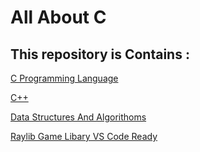 # All About C

## This repository is Contains :

[C Programming Language](./C)

[C++](./C++)

[Data Structures And Algorithoms](./DSA)

[Raylib Game Libary VS Code Ready](./Raylib_VS_code)




